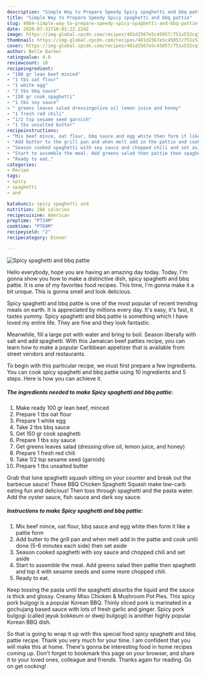 ```yaml
---
description: "Simple Way to Prepare Speedy Spicy spaghetti and bbq pattie"
title: "Simple Way to Prepare Speedy Spicy spaghetti and bbq pattie"
slug: 4064-simple-way-to-prepare-speedy-spicy-spaghetti-and-bbq-pattie
date: 2020-07-31T10:01:22.224Z
image: https://img-global.cpcdn.com/recipes/401d2567e5c45057/751x532cq70/spicy-spaghetti-and-bbq-pattie-recipe-main-photo.jpg
thumbnail: https://img-global.cpcdn.com/recipes/401d2567e5c45057/751x532cq70/spicy-spaghetti-and-bbq-pattie-recipe-main-photo.jpg
cover: https://img-global.cpcdn.com/recipes/401d2567e5c45057/751x532cq70/spicy-spaghetti-and-bbq-pattie-recipe-main-photo.jpg
author: Belle Barker
ratingvalue: 4.8
reviewcount: 10
recipeingredient:
- "100 gr lean beef minced"
- "1 tbs oat flour"
- "1 white egg"
- "2 tbs bbq sauce"
- "150 gr cook spaghetti"
- "1 tbs soy sauce"
- " greens leaves salad dressingolive oil lemon juice and honey"
- "1 fresh red chili"
- "1/2 tsp sesame seed garnish"
- "1 tbs unsalted butter"
recipeinstructions:
- "Mix beef mince, oat flour, bbq sauce and egg white then form it like a pattie form"
- "Add butter to the grill pan and when melt add in the pattie and cook until done (5-6 minutes each side) then set aside"
- "Season cooked spaghetti with soy sauce and chopped chili and set aside"
- "Start to assemble the meal. Add greens salad then pattie then spaghetti and top it with sesame seeds and some more chopped chili."
- "Ready to eat."
categories:
- Recipe
tags:
- spicy
- spaghetti
- and

katakunci: spicy spaghetti and 
nutrition: 266 calories
recipecuisine: American
preptime: "PT34M"
cooktime: "PT60M"
recipeyield: "2"
recipecategory: Dinner

---
```



![Spicy spaghetti and bbq pattie](https://img-global.cpcdn.com/recipes/401d2567e5c45057/751x532cq70/spicy-spaghetti-and-bbq-pattie-recipe-main-photo.jpg)

Hello everybody, hope you are having an amazing day today. Today, I'm gonna show you how to make a distinctive dish, spicy spaghetti and bbq pattie. It is one of my favorites food recipes. This time, I'm gonna make it a bit unique. This is gonna smell and look delicious.

Spicy spaghetti and bbq pattie is one of the most popular of recent trending meals on earth. It is appreciated by millions every day. It's easy, it's fast, it tastes yummy. Spicy spaghetti and bbq pattie is something which I have loved my entire life. They are fine and they look fantastic.

Meanwhile, fill a large pot with water and bring to boil. Season liberally with salt and add spaghetti. With this Jamaican beef patties recipe, you can learn how to make a popular Caribbean appetizer that is available from street vendors and restaurants.


To begin with this particular recipe, we must first prepare a few ingredients. You can cook spicy spaghetti and bbq pattie using 10 ingredients and 5 steps. Here is how you can achieve it.

<!--inarticleads1-->

##### The ingredients needed to make Spicy spaghetti and bbq pattie:

1. Make ready 100 gr lean beef, minced
1. Prepare 1 tbs oat flour
1. Prepare 1 white egg
1. Take 2 tbs bbq sauce
1. Get 150 gr cook spaghetti
1. Prepare 1 tbs soy sauce
1. Get  greens leaves salad (dressing:olive oil, lemon juice, and honey)
1. Prepare 1 fresh red chili
1. Take 1/2 tsp sesame seed (garnish)
1. Prepare 1 tbs unsalted butter


Grab that lone spaghetti squash sitting on your counter and break out the barbecue sauce! These BBQ Chicken Spaghetti Squash make low-carb eating fun and delicious! Then toss through spaghetti and the pasta water. Add the oyster sauce, fish sauce and dark soy sauce. 

<!--inarticleads2-->

##### Instructions to make Spicy spaghetti and bbq pattie:

1. Mix beef mince, oat flour, bbq sauce and egg white then form it like a pattie form
1. Add butter to the grill pan and when melt add in the pattie and cook until done (5-6 minutes each side) then set aside
1. Season cooked spaghetti with soy sauce and chopped chili and set aside
1. Start to assemble the meal. Add greens salad then pattie then spaghetti and top it with sesame seeds and some more chopped chili.
1. Ready to eat.


Keep tossing the pasta until the spaghetti absorbs the liquid and the sauce is thick and glossy. Creamy Miso Chicken &amp; Mushroom Pot Pies. This spicy pork bulgogi is a popular Korean BBQ. Thinly sliced pork is marinated in a gochujang based sauce with lots of fresh garlic and ginger. Spicy pork bulgogi (called jeyuk bokkeum or dweji bulgogi) is another highly popular Korean BBQ dish. 

So that is going to wrap it up with this special food spicy spaghetti and bbq pattie recipe. Thank you very much for your time. I am confident that you will make this at home. There's gonna be interesting food in home recipes coming up. Don't forget to bookmark this page on your browser, and share it to your loved ones, colleague and friends. Thanks again for reading. Go on get cooking!
